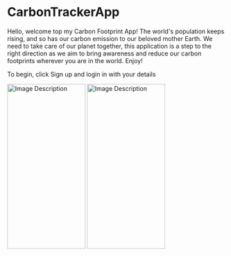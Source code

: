 # CarbonTrackerApp
Hello, welcome top my Carbon Footprint App! The world's population keeps rising, and so has our carbon emission to our beloved mother Earth. We need to take care of our planet together, this application is a step to the right direction as we aim to bring awareness and reduce our carbon footprints wherever you are in the world. Enjoy!

To begin, click Sign up and login in with your details

<!-- Markdown Syntax -->
<img src="https://github.com/qaim-b/CarbonTrackerApp/assets/92704157/5cb153b2-7d92-4db8-b0e4-1b2a1e3891a4" alt="Image Description" width="180" height="380">

<!-- Markdown Syntax -->
<img src="https://github.com/qaim-b/CarbonTrackerApp/assets/92704157/9b8f0fd2-2f1d-4066-ad16-b187aeb2df41" alt="Image Description" width="180" height="380">

